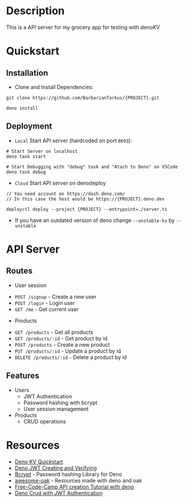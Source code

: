 # Description

This is a API server for my grocery app for testing with denoKV

# Quickstart

## Installation

- Clone and Install Dependencies:

```shell
git clone https://github.com/BarbarianTarkus/{PROJECT}.git

deno install
```

## Deployment

- `Local` Start API server (hardcoded on port `8693`):

```shell
# Start Server on localhost
deno task start

# Start Debugging with "debug" task and "Atach to Deno" on VSCode
deno task debug
```

- `Cloud` Start API server on denodeploy

```shell
// You need account on https://dash.deno.com/
// In this case the host would be https://{PROJECT}.deno.dev

deployctl deploy --project {PROJECT} --entrypoint=./server.ts
```

- If you have an outdated version of deno change `--unstable-kv` by `--unstable`

# API Server

## Routes

- User session

* `POST /signup` - Create a new user
* `POST /login` - Login user
* `GET /me` - Get current user

- Products

* `GET /products` - Get all products
* `GET /products/:id` - Get product by id
* `POST /products` - Create a new product
* `PUT /products/:id` - Update a product by id
* `DELETE /products/:id` - Delete a product by id

## Features

- Users
  - JWT Authentication
  - Password hashing with bcrypt
  - User session management
- Products
  - CRUD operations

# Resources

- [Deno KV Quickstart](https://docs.deno.com/deploy/kv/manual/)
- [Deno JWT Creating and Verifying](https://docs.deno.com/examples/creating_and_verifying_jwt/)
- [Bcrypt](https://deno.land/x/bcrypt) - Password hashing Library for Deno
- [awesome-oak](https://oakserver.github.io/awesome-oak/) - Resources made with
  deno and oak
- [Free-Code-Camp API creation Tutorial with deno](https://www.freecodecamp.org/news/create-a-todo-api-in-deno-written-by-a-guy-coming-from-node/)
- [Deno Crud with JWT Authentication](https://github.com/22mahmoud/deno_crud_jwt)
